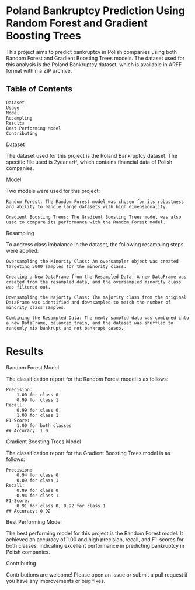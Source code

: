 # Poland Bankruptcy Prediction Using Random Forest and Gradient Boosting Trees

This project aims to predict bankruptcy in Polish companies using both Random Forest and Gradient Boosting Trees models. The dataset used for this analysis is the Poland Bankruptcy dataset, which is available in ARFF format within a ZIP archive.

## Table of Contents

    Dataset
    Usage
    Model
    Resampling
    Results
    Best Performing Model
    Contributing

Dataset

The dataset used for this project is the Poland Bankruptcy dataset. The specific file used is 2year.arff, which contains financial data of Polish companies.

Model

Two models were used for this project:

    Random Forest: The Random Forest model was chosen for its robustness and ability to handle large datasets with high dimensionality.

    Gradient Boosting Trees: The Gradient Boosting Trees model was also used to compare its performance with the Random Forest model.

Resampling

To address class imbalance in the dataset, the following resampling steps were applied:

    Oversampling the Minority Class: An oversampler object was created targeting 5000 samples for the minority class.

    Creating a New DataFrame from the Resampled Data: A new DataFrame was created from the resampled data, and the oversampled minority class was filtered out.

    Downsampling the Majority Class: The majority class from the original DataFrame was identified and downsampled to match the number of minority class samples.

    Combining the Resampled Data: The newly sampled data was combined into a new DataFrame, balanced_train, and the dataset was shuffled to randomly mix bankrupt and not bankrupt cases.

# Results
Random Forest Model

The classification report for the Random Forest model is as follows:

    Precision: 
        1.00 for class 0 
        0.99 for class 1
    Recall: 
        0.99 for class 0,
        1.00 for class 1
    F1-Score: 
        1.00 for both classes
    ## Accuracy: 1.0

Gradient Boosting Trees Model

The classification report for the Gradient Boosting Trees model is as follows:

    Precision: 
        0.94 for class 0
        0.89 for class 1
    Recall: 
        0.89 for class 0
        0.94 for class 1
    F1-Score: 
        0.91 for class 0, 0.92 for class 1
    ## Accuracy: 0.92

Best Performing Model

The best performing model for this project is the Random Forest model. It achieved an accuracy of 1.00 and high precision, recall, and F1-scores for both classes, indicating excellent performance in predicting bankruptcy in Polish companies.

Contributing

Contributions are welcome! Please open an issue or submit a pull request if you have any improvements or bug fixes.
